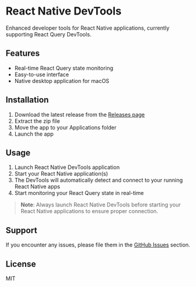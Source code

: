 # React Native DevTools

Enhanced developer tools for React Native applications, currently supporting React Query DevTools.

## Features

- Real-time React Query state monitoring
- Easy-to-use interface
- Native desktop application for macOS

## Installation

1. Download the latest release from the [Releases page](https://github.com/lovesworking/rn-better-dev-tools/releases)
2. Extract the zip file
3. Move the app to your Applications folder
4. Launch the app

## Usage

1. Launch React Native DevTools application
2. Start your React Native application(s)
3. The DevTools will automatically detect and connect to your running React Native apps
4. Start monitoring your React Query state in real-time

> **Note**: Always launch React Native DevTools before starting your React Native applications to ensure proper connection.

## Support

If you encounter any issues, please file them in the [GitHub Issues](https://github.com/lovesworking/rn-better-dev-tools/issues) section.

## License

MIT
